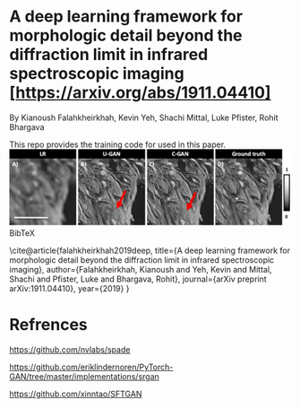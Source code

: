 
# A deep learning framework for morphologic detail beyond the diffraction limit in infrared spectroscopic imaging [https://arxiv.org/abs/1911.04410]
By Kianoush Falahkheirkhah, Kevin Yeh, Shachi Mittal, Luke Pfister, Rohit Bhargava

This repo provides the training code for used in this paper.
![GitHub Logo](/Images/img1.tiff)
BibTeX

\cite@article{falahkheirkhah2019deep,
  title={A deep learning framework for morphologic detail beyond the diffraction limit in infrared spectroscopic imaging},
  author={Falahkheirkhah, Kianoush and Yeh, Kevin and Mittal, Shachi and Pfister, Luke and Bhargava, Rohit},
  journal={arXiv preprint arXiv:1911.04410},
  year={2019}
}
# Refrences
https://github.com/nvlabs/spade

https://github.com/eriklindernoren/PyTorch-GAN/tree/master/implementations/srgan

https://github.com/xinntao/SFTGAN

